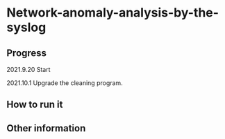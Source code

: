 # Network-anomaly-analysis-by-the-syslog

## Progress

2021.9.20 Start

2021.10.1 Upgrade the cleaning program.

## How to run it

## Other information
